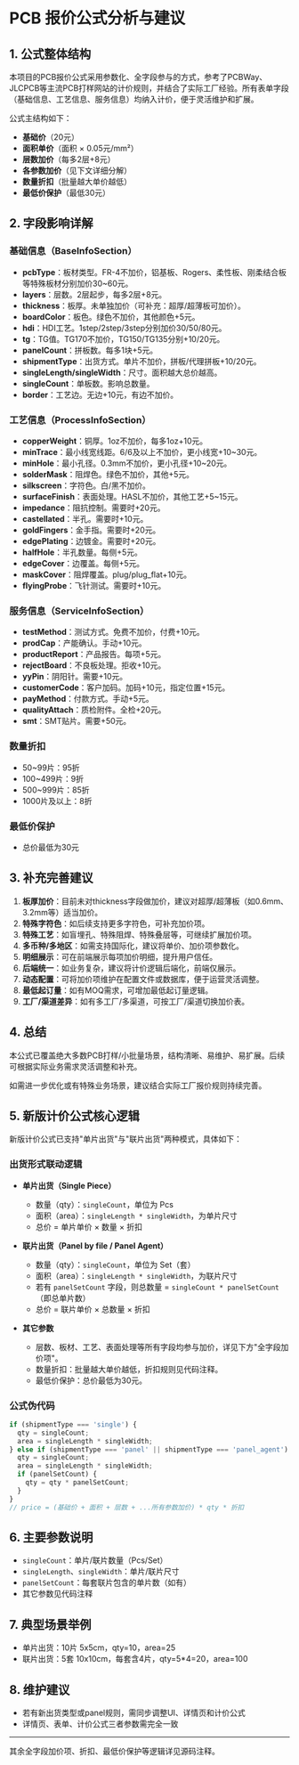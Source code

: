 # PCB 报价公式分析与建议

## 1. 公式整体结构

本项目的PCB报价公式采用参数化、全字段参与的方式，参考了PCBWay、JLCPCB等主流PCB打样网站的计价规则，并结合了实际工厂经验。所有表单字段（基础信息、工艺信息、服务信息）均纳入计价，便于灵活维护和扩展。

公式主结构如下：

- **基础价**（20元）
- **面积单价**（面积 × 0.05元/mm²）
- **层数加价**（每多2层+8元）
- **各参数加价**（见下文详细分解）
- **数量折扣**（批量越大单价越低）
- **最低价保护**（最低30元）

## 2. 字段影响详解

### 基础信息（BaseInfoSection）
- **pcbType**：板材类型。FR-4不加价，铝基板、Rogers、柔性板、刚柔结合板等特殊板材分别加价30~60元。
- **layers**：层数。2层起步，每多2层+8元。
- **thickness**：板厚。未单独加价（可补充：超厚/超薄板可加价）。
- **boardColor**：板色。绿色不加价，其他颜色+5元。
- **hdi**：HDI工艺。1step/2step/3step分别加价30/50/80元。
- **tg**：TG值。TG170不加价，TG150/TG135分别+10/20元。
- **panelCount**：拼板数。每多1块+5元。
- **shipmentType**：出货方式。单片不加价，拼板/代理拼板+10/20元。
- **singleLength/singleWidth**：尺寸。面积越大总价越高。
- **singleCount**：单板数。影响总数量。
- **border**：工艺边。无边+10元，有边不加价。

### 工艺信息（ProcessInfoSection）
- **copperWeight**：铜厚。1oz不加价，每多1oz+10元。
- **minTrace**：最小线宽线距。6/6及以上不加价，更小线宽+10~30元。
- **minHole**：最小孔径。0.3mm不加价，更小孔径+10~20元。
- **solderMask**：阻焊色。绿色不加价，其他+5元。
- **silkscreen**：字符色。白/黑不加价。
- **surfaceFinish**：表面处理。HASL不加价，其他工艺+5~15元。
- **impedance**：阻抗控制。需要时+20元。
- **castellated**：半孔。需要时+10元。
- **goldFingers**：金手指。需要时+20元。
- **edgePlating**：边镀金。需要时+20元。
- **halfHole**：半孔数量。每侧+5元。
- **edgeCover**：边覆盖。每侧+5元。
- **maskCover**：阻焊覆盖。plug/plug_flat+10元。
- **flyingProbe**：飞针测试。需要时+10元。

### 服务信息（ServiceInfoSection）
- **testMethod**：测试方式。免费不加价，付费+10元。
- **prodCap**：产能确认。手动+10元。
- **productReport**：产品报告。每项+5元。
- **rejectBoard**：不良板处理。拒收+10元。
- **yyPin**：阴阳针。需要+10元。
- **customerCode**：客户加码。加码+10元，指定位置+15元。
- **payMethod**：付款方式。手动+5元。
- **qualityAttach**：质检附件。全检+20元。
- **smt**：SMT贴片。需要+50元。

### 数量折扣
- 50~99片：95折
- 100~499片：9折
- 500~999片：85折
- 1000片及以上：8折

### 最低价保护
- 总价最低为30元

## 3. 补充完善建议

1. **板厚加价**：目前未对thickness字段做加价，建议对超厚/超薄板（如0.6mm、3.2mm等）适当加价。
2. **特殊字符色**：如后续支持更多字符色，可补充加价项。
3. **特殊工艺**：如盲埋孔、特殊阻焊、特殊叠层等，可继续扩展加价项。
4. **多币种/多地区**：如需支持国际化，建议将单价、加价项参数化。
5. **明细展示**：可在前端展示每项加价明细，提升用户信任。
6. **后端统一**：如业务复杂，建议将计价逻辑后端化，前端仅展示。
7. **动态配置**：可将加价项维护在配置文件或数据库，便于运营灵活调整。
8. **最低起订量**：如有MOQ需求，可增加最低起订量逻辑。
9. **工厂/渠道差异**：如有多工厂/多渠道，可按工厂/渠道切换加价表。

## 4. 总结

本公式已覆盖绝大多数PCB打样/小批量场景，结构清晰、易维护、易扩展。后续可根据实际业务需求灵活调整和补充。

如需进一步优化或有特殊业务场景，建议结合实际工厂报价规则持续完善。

## 5. 新版计价公式核心逻辑

新版计价公式已支持"单片出货"与"联片出货"两种模式，具体如下：

### 出货形式联动逻辑

- **单片出货（Single Piece）**
  - 数量（qty）：`singleCount`，单位为 Pcs
  - 面积（area）：`singleLength * singleWidth`，为单片尺寸
  - 总价 = 单片单价 × 数量 × 折扣

- **联片出货（Panel by file / Panel Agent）**
  - 数量（qty）：`singleCount`，单位为 Set（套）
  - 面积（area）：`singleLength * singleWidth`，为联片尺寸
  - 若有 `panelSetCount` 字段，则总数量 = `singleCount * panelSetCount`（即总单片数）
  - 总价 = 联片单价 × 总数量 × 折扣

- **其它参数**
  - 层数、板材、工艺、表面处理等所有字段均参与加价，详见下方"全字段加价项"。
  - 数量折扣：批量越大单价越低，折扣规则见代码注释。
  - 最低价保护：总价最低为30元。

### 公式伪代码

```ts
if (shipmentType === 'single') {
  qty = singleCount;
  area = singleLength * singleWidth;
} else if (shipmentType === 'panel' || shipmentType === 'panel_agent') {
  qty = singleCount;
  area = singleLength * singleWidth;
  if (panelSetCount) {
    qty = qty * panelSetCount;
  }
}
// price = (基础价 + 面积 + 层数 + ...所有参数加价) * qty * 折扣
```

## 6. 主要参数说明
- `singleCount`：单片/联片数量（Pcs/Set）
- `singleLength`、`singleWidth`：单片/联片尺寸
- `panelSetCount`：每套联片包含的单片数（如有）
- 其它参数见代码注释

## 7. 典型场景举例
- 单片出货：10片 5x5cm，qty=10，area=25
- 联片出货：5套 10x10cm，每套含4片，qty=5*4=20，area=100

## 8. 维护建议
- 若有新出货类型或panel规则，需同步调整UI、详情页和计价公式
- 详情页、表单、计价公式三者参数需完全一致

---

其余全字段加价项、折扣、最低价保护等逻辑详见源码注释。 